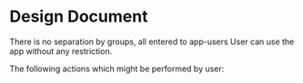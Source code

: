 # Design Document
There is no separation by groups, all entered to app-users
User can use the app without any restriction.

The following actions which might be performed by user:


